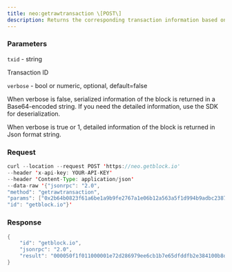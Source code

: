 ```yaml
---
title: neo:getrawtransaction \[POST\]
description: Returns the corresponding transaction information based on the specifiedhash value.
---
```


### Parameters


`txid` - string

Transaction ID

`verbose` - bool or numeric, optional, default=false

When verbose is false, serialized information of the block is returned
in a Base64-encoded string. If you need the detailed information, use
the SDK for deserialization.

When verbose is true or 1, detailed information of the block is returned
in Json format string.

### Request

``` java
curl --location --request POST 'https://neo.getblock.io' 
--header 'x-api-key: YOUR-API-KEY' 
--header 'Content-Type: application/json' 
--data-raw '{"jsonrpc": "2.0",
"method": "getrawtransaction",
"params": ["0x2b64b0823f61a6be1a9b9fe2767a1e06b12a563a5f1d994b9adbc2387a907144", false],
"id": "getblock.io"}'
```

###  Response

``` java
{
    "id": "getblock.io",
    "jsonrpc": "2.0",
    "result": "000050f1f011000001e72d286979ee6cb1b7e65dfddfb2e384100b8d148e7758de42e4168b71792c60400000000000000073ba0e94606a6d2ab49cac1411df5d1297c916da00"
}
```

